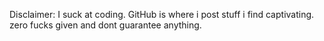 Disclaimer: I suck at coding. GitHub is where i post stuff i find captivating. zero fucks given and dont guarantee anything.
